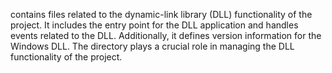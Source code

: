 contains files related to the dynamic-link library (DLL) functionality of the project. It includes the entry point for the DLL application and handles events related to the DLL. Additionally, it defines version information for the Windows DLL. The directory plays a crucial role in managing the DLL functionality of the project.